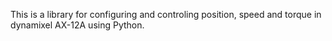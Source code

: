 This is a library for configuring and controling position, speed and torque in dynamixel AX-12A using Python.

